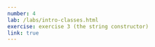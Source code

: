 ```yaml
---
number: 4
lab: /labs/intro-classes.html
exercise: exercise 3 (the string constructor)
link: true
---
```

